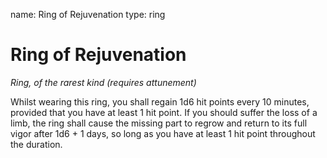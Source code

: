 name: Ring of Rejuvenation
type: ring

# Ring of Rejuvenation 
_Ring, of the rarest kind (requires attunement)_ 

Whilst wearing this ring, you shall regain 1d6 hit points every 10 minutes, provided that you have at least 1 hit point. If you should suffer the loss of a limb, the ring shall cause the missing part to regrow and return to its full vigor after 1d6 + 1 days, so long as you have at least 1 hit point throughout the duration. 
